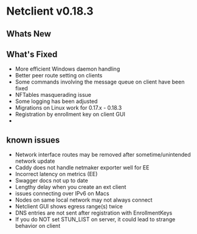 # Netclient v0.18.3

## Whats New

## What's Fixed
- More efficient Windows daemon handling
- Better peer route setting on clients
- Some commands involving the message queue on client have been fixed
- NFTables masquerading issue
- Some logging has been adjusted
- Migrations on Linux work for 0.17.x - 0.18.3
- Registration by enrollment key on client GUI
- 
## known issues
- Network interface routes may be removed after sometime/unintended network update
- Caddy does not handle netmaker exporter well for EE
- Incorrect latency on metrics (EE)
- Swagger docs not up to date
- Lengthy delay when you create an ext client
- issues connecting over IPv6 on Macs
- Nodes on same local network may not always connect
- Netclient GUI shows egress range(s) twice
- DNS entries are not sent after registration with EnrollmentKeys
- If you do NOT set STUN_LIST on server, it could lead to strange behavior on client
